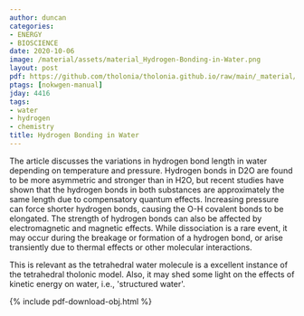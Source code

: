 ```yaml
---
author: duncan
categories:
- ENERGY
- BIOSCIENCE
date: 2020-10-06
image: /material/assets/material_Hydrogen-Bonding-in-Water.png
layout: post
pdf: https://github.com/tholonia/tholonia.github.io/raw/main/_material/assets/material_Hydrogen-Bonding-in-Water.pdf
ptags: [nokwgen-manual]
jday: 4416
tags:
- water
- hydrogen
- chemistry
title: Hydrogen Bonding in Water
---
```


The article discusses the variations in hydrogen bond length in water depending on temperature and pressure. Hydrogen bonds in D2O are found to be more asymmetric and stronger than in H2O, but recent studies have shown that the hydrogen bonds in both substances are approximately the same length due to compensatory quantum effects. Increasing pressure can force shorter hydrogen bonds, causing the O-H covalent bonds to be elongated. The strength of hydrogen bonds can also be affected by electromagnetic and magnetic effects. While dissociation is a rare event, it may occur during the breakage or formation of a hydrogen bond, or arise transiently due to thermal effects or other molecular interactions.

This is relevant as the tetrahedral water molecule is a excellent instance of the tetrahedral tholonic model.  Also, it may shed some light on the effects of kinetic energy on water, i.e., 'structured water'.



<!--more-->

{% include pdf-download-obj.html %}
